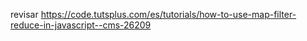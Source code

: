 revisar https://code.tutsplus.com/es/tutorials/how-to-use-map-filter-reduce-in-javascript--cms-26209